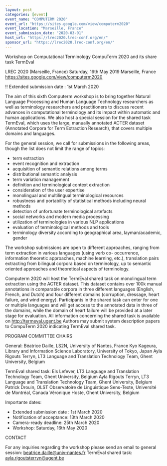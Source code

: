 ```yaml
---
layout: post
categories: [event]
event_name: "COMPUTERM 2020"
event_url: "https://sites.google.com/view/computerm2020"
event_location: "Marseille, France"
event_submission_date: "2020-03-01"
host_url: "https://lrec2020.lrec-conf.org/en/"
sponsor_url: "https://lrec2020.lrec-conf.org/en/"
---
```

Workshop on Computational Terminology CompuTerm 2020
	and its share task TermEval

 LREC 2020 (Marseille, France)
 Saturday, 16th May 2019
 Marseille, France
 <https://sites.google.com/view/computerm2020>

!! Extended submission date : 1st March 2020

The aim of this sixth Computerm workshop is to bring together 
Natural Language Processing and Human Language Technology 
researchers as well as terminology researchers and practitioners 
to 
discuss recent advances in computational terminology and its 
impact within automatic and human applications. We also host a 
special session for the shared task TermEval, which uses the 
large, 
manually annotated ACTER dataset (Annotated Corpora for Term 
Extraction Research), that covers multiple domains and 
languages.

For the general session, we call for submissions in the following 
areas, though the list does not limit the range of topics:

   * term extraction
   * event recognition and extraction
   * acquisition of semantic relations among terms
   * distributional semantic analysis
   * term variation management
   * definition and terminological context extraction
   * consideration of the user expertise
   * monolingual and multilingual terminological resources
   * robustness and portability of statistical methods including 
neural 
methods
   * detection of unfortunate terminological artefacts
   * social networks and modern media processing
   * utilization of terminologies in various NLP applications
   * evaluation of terminological methods and tools
   * terminology diversity according to geographical area, 
layman/academic, gender

The workshop submissions are open to different approaches, 
ranging from term extraction in various languages (using verb co-
occurrence, information theoretic approaches, machine learning, 
etc.), translation pairs extracting from bilingual corpora based on 
terminology, up to semantic oriented approaches and theoretical 
aspects of terminology.

Computerm 2020 will host the TermEval shared task on 
monolingual 
term extraction using the ACTER dataset. This dataset contains 
over 
100k manual annotations in comparable corpora in three different 
languages (English, French, and Dutch) and four different 
domains 
(corruption, dressage, heart failure, and wind energy). 
Participants 
in the shared task can enter for one or multiple languages and will 
get access to the annotated data in three of the domains, while 
the 
domain of heart failure will be provided at a  later stage for 
evaluation. 
All information concerning the shared task is available on 
<http://termeval.ugent.be>
Authors may submit system description papers to CompuTerm 
2020 
indicating TermEval shared task.

PROGRAM COMMITTEE CHAIRS

   General:
   Béatrice Daille, LS2N, University of Nantes, France
   Kyo Kageura, Library and Information Science Laboratory, 
University of Tokyo, Japan
   Ayla Rigouts Terryn, LT3 Language and Translation Technology 
Team, Ghent University, Belgium

   TermEval shared task:
   Els Lefever, LT3 Language and Translation Technology Team, 
Ghent University, Belgium
   Ayla Rigouts Terryn, LT3 Language and Translation Technology 
Team, Ghent  University, Belgium
   Patrick Drouin, OLST Observatoire de Linguistique Sens-Texte, 
Université de Montréal, Canada
   Véronique Hoste, Ghent University, Belgium

   Importante dates:

   - Extended submission date : 1st March 2020
   - Notification of acceptance: 13th March 2020
   - Camera-ready deadline: 25th March 2020
   - Workshop: Saturday, 16th May 2020

   CONTACT

   For any inquiries regarding the workshop please send an email 
to
   general session:  beatrice.daille@univ-nantes.fr
   TermEval shared task: ayla.rigoutsterryn@ugent.be